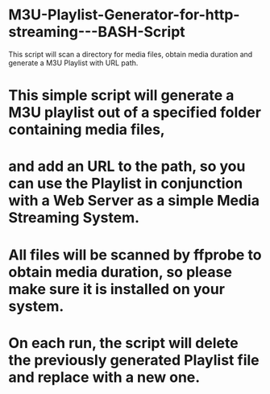 # M3U-Playlist-Generator-for-http-streaming---BASH-Script
This script will scan a directory for media files, obtain media duration and generate a M3U Playlist with URL path. 

# This simple script will generate a M3U playlist out of a specified folder containing media files,
# and add an URL to the path, so you can use the Playlist in conjunction with a Web Server as a simple Media Streaming System.
# All files will be scanned by ffprobe to obtain media duration, so please make sure it is installed on your system.
# On each run, the script will delete the previously generated Playlist file and replace with a new one.
